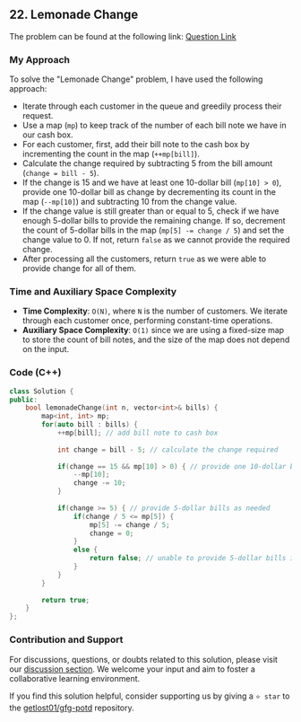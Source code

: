 ## 22. Lemonade Change

The problem can be found at the following link: [Question Link](https://practice.geeksforgeeks.org/problems/lemonade-change/1)

### My Approach

To solve the "Lemonade Change" problem, I have used the following approach:

- Iterate through each customer in the queue and greedily process their request.
- Use a map (`mp`) to keep track of the number of each bill note we have in our cash box.
- For each customer, first, add their bill note to the cash box by incrementing the count in the map (`++mp[bill]`).
- Calculate the change required by subtracting 5 from the bill amount (`change = bill - 5`).
- If the change is 15 and we have at least one 10-dollar bill (`mp[10] > 0`), provide one 10-dollar bill as change by decrementing its count in the map (`--mp[10]`) and subtracting 10 from the change value.
- If the change value is still greater than or equal to 5, check if we have enough 5-dollar bills to provide the remaining change. If so, decrement the count of 5-dollar bills in the map (`mp[5] -= change / 5`) and set the change value to 0. If not, return `false` as we cannot provide the required change.
- After processing all the customers, return `true` as we were able to provide change for all of them.

### Time and Auxiliary Space Complexity

- **Time Complexity**: `O(N)`, where `N` is the number of customers. We iterate through each customer once, performing constant-time operations.
- **Auxiliary Space Complexity**: `O(1)` since we are using a fixed-size map to store the count of bill notes, and the size of the map does not depend on the input.

### Code (C++)

```cpp
class Solution {
public:
    bool lemonadeChange(int n, vector<int>& bills) {
        map<int, int> mp;
        for(auto bill : bills) {
            ++mp[bill]; // add bill note to cash box
            
            int change = bill - 5; // calculate the change required
            
            if(change == 15 && mp[10] > 0) { // provide one 10-dollar bill note if change value is 15
                --mp[10];
                change -= 10;
            }
            
            if(change >= 5) { // provide 5-dollar bills as needed
                if(change / 5 <= mp[5]) {
                    mp[5] -= change / 5;
                    change = 0;
                }
                else {
                    return false; // unable to provide 5-dollar bills in change
                }
            }
        }
        
        return true;
    }
};
```

### Contribution and Support

For discussions, questions, or doubts related to this solution, please visit our [discussion section](https://github.com/getlost01/gfg-potd/discussions). We welcome your input and aim to foster a collaborative learning environment.

If you find this solution helpful, consider supporting us by giving a `⭐ star` to the [getlost01/gfg-potd](https://github.com/getlost01/gfg-potd) repository.